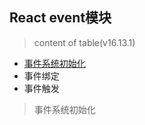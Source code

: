 ## React event模块

> content of table(v16.13.1)

- [事件系统初始化](./react-events/inital.md)
- 事件绑定
- 事件触发

> 事件系统初始化